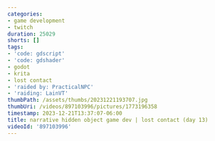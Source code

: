```yaml
---
categories:
- game development
- twitch
duration: 25029
shorts: []
tags:
- 'code: gdscript'
- 'code: gdshader'
- godot
- krita
- lost contact
- 'raided by: PracticalNPC'
- 'raiding: LainVT'
thumbPath: /assets/thumbs/20231221193707.jpg
thumbUri: /videos/897103996/pictures/1773196358
timestamp: 2023-12-21T13:37:07-06:00
title: narrative hidden object game dev | lost contact (day 13)
videoId: '897103996'
---
```

